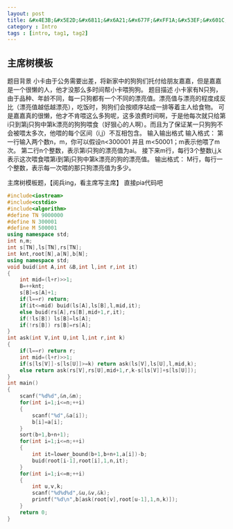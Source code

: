 ```yaml
---
layout: post
title: &#x4E3B;&#x5E2D;&#x6811;&#x6A21;&#x677F;&#xFF1A;&#x53EF;&#x601C;&#x7684;&#x72D7;&#x72D7; 
category : Intro   
tags : [intro, tag1, tag2]
---
```


## &#x4E3B;&#x5E2D;&#x6811;&#x6A21;&#x677F;
&#x9898;&#x76EE;&#x80CC;&#x666F;
&#x5C0F;&#x5361;&#x7531;&#x4E8E;&#x516C;&#x52A1;&#x9700;&#x8981;&#x51FA;&#x5DEE;&#xFF0C;&#x5C06;&#x65B0;&#x5BB6;&#x4E2D;&#x7684;&#x72D7;&#x72D7;&#x4EEC;&#x6258;&#x4ED8;&#x7ED9;&#x670B;&#x53CB;&#x5609;&#x5609;&#xFF0C;&#x4F46;&#x662F;&#x5609;&#x5609;&#x662F;&#x4E00;&#x4E2A;&#x5F88;&#x61D2;&#x7684;&#x4EBA;&#xFF0C;&#x4ED6;&#x624D;&#x6CA1;&#x90A3;&#x4E48;&#x591A;&#x65F6;&#x95F4;&#x5E2E;&#x5C0F;&#x5361;&#x5582;&#x72D7;&#x72D7;&#x3002;
&#x9898;&#x76EE;&#x63CF;&#x8FF0;
&#x5C0F;&#x5361;&#x5BB6;&#x6709;N&#x53EA;&#x72D7;&#xFF0C;&#x7531;&#x4E8E;&#x54C1;&#x79CD;&#x3001;&#x5E74;&#x9F84;&#x4E0D;&#x540C;&#xFF0C;&#x6BCF;&#x4E00;&#x53EA;&#x72D7;&#x90FD;&#x6709;&#x4E00;&#x4E2A;&#x4E0D;&#x540C;&#x7684;&#x6F02;&#x4EAE;&#x503C;&#x3002;&#x6F02;&#x4EAE;&#x503C;&#x4E0E;&#x6F02;&#x4EAE;&#x7684;&#x7A0B;&#x5EA6;&#x6210;&#x53CD;&#x6BD4;&#xFF08;&#x6F02;&#x4EAE;&#x503C;&#x8D8A;&#x4F4E;&#x8D8A;&#x6F02;&#x4EAE;&#xFF09;&#xFF0C;&#x5403;&#x996D;&#x65F6;&#xFF0C;&#x72D7;&#x72D7;&#x4EEC;&#x4F1A;&#x6309;&#x987A;&#x5E8F;&#x7AD9;&#x6210;&#x4E00;&#x6392;&#x7B49;&#x7740;&#x4E3B;&#x4EBA;&#x7ED9;&#x98DF;&#x7269;&#x3002;
&#x53EF;&#x662F;&#x5609;&#x5609;&#x771F;&#x7684;&#x5F88;&#x61D2;&#xFF0C;&#x4ED6;&#x624D;&#x4E0D;&#x80AF;&#x5582;&#x8FD9;&#x4E48;&#x591A;&#x72D7;&#x5462;&#xFF0C;&#x8FD9;&#x591A;&#x6D6A;&#x8D39;&#x65F6;&#x95F4;&#x554A;&#xFF0C;&#x4E8E;&#x662F;&#x4ED6;&#x6BCF;&#x6B21;&#x5C31;&#x53EA;&#x7ED9;&#x7B2C;i&#x53EA;&#x5230;&#x7B2C;j&#x53EA;&#x72D7;&#x4E2D;&#x7B2C;k&#x6F02;&#x4EAE;&#x7684;&#x72D7;&#x72D7;&#x5582;&#x98DF;&#xFF08;&#x597D;&#x72E0;&#x5FC3;&#x7684;&#x4EBA;&#x554A;&#xFF09;&#x3002;&#x800C;&#x4E14;&#x4E3A;&#x4E86;&#x4FDD;&#x8BC1;&#x67D0;&#x4E00;&#x53EA;&#x72D7;&#x72D7;&#x4E0D;&#x4F1A;&#x88AB;&#x5582;&#x592A;&#x591A;&#x6B21;&#xFF0C;&#x4ED6;&#x5582;&#x7684;&#x6BCF;&#x4E2A;&#x533A;&#x95F4;&#xFF08;i,j&#xFF09;&#x4E0D;&#x4E92;&#x76F8;&#x5305;&#x542B;&#x3002;
&#x8F93;&#x5165;&#x8F93;&#x51FA;&#x683C;&#x5F0F;
&#x8F93;&#x5165;&#x683C;&#x5F0F;&#xFF1A;
&#x7B2C;&#x4E00;&#x884C;&#x8F93;&#x5165;&#x4E24;&#x4E2A;&#x6570;n&#xFF0C;m&#xFF0C;&#x4F60;&#x53EF;&#x4EE5;&#x5047;&#x8BBE;n<300001 &#x5E76;&#x4E14; m<50001&#xFF1B;m&#x8868;&#x793A;&#x4ED6;&#x5582;&#x4E86;m&#x6B21;&#x3002;
&#x7B2C;&#x4E8C;&#x884C;n&#x4E2A;&#x6574;&#x6570;&#xFF0C;&#x8868;&#x793A;&#x7B2C;i&#x53EA;&#x72D7;&#x7684;&#x6F02;&#x4EAE;&#x503C;&#x4E3A;ai&#x3002;
&#x63A5;&#x4E0B;&#x6765;m&#x884C;&#xFF0C;&#x6BCF;&#x884C;3&#x4E2A;&#x6574;&#x6570;i,j,k&#x8868;&#x793A;&#x8FD9;&#x6B21;&#x5582;&#x98DF;&#x5582;&#x7B2C;i&#x5230;&#x7B2C;j&#x53EA;&#x72D7;&#x4E2D;&#x7B2C;k&#x6F02;&#x4EAE;&#x7684;&#x72D7;&#x7684;&#x6F02;&#x4EAE;&#x503C;&#x3002;
&#x8F93;&#x51FA;&#x683C;&#x5F0F;&#xFF1A;
M&#x884C;&#xFF0C;&#x6BCF;&#x884C;&#x4E00;&#x4E2A;&#x6574;&#x6570;&#xFF0C;&#x8868;&#x793A;&#x6BCF;&#x4E00;&#x6B21;&#x5582;&#x7684;&#x90A3;&#x53EA;&#x72D7;&#x6F02;&#x4EAE;&#x503C;&#x4E3A;&#x591A;&#x5C11;&#x3002;

&#x4E3B;&#x5E2D;&#x6811;&#x6A21;&#x677F;&#x9898;&#xFF0C;&#x3010;&#x9605;&#x5175;ing&#xFF0C;&#x770B;&#x4E3B;&#x5E2D;&#x5199;&#x4E3B;&#x5E2D;&#x3011;
&#x76F4;&#x63A5;pia&#x4EE3;&#x7801;&#x5427; 
```cpp 
#include<iostream>
#include<cstdio>
#include<algorithm>
#define TN 9000000
#define N 300001
#define M 500001
using namespace std;
int n,m;
int s[TN],ls[TN],rs[TN];
int knt,root[N],a[N],b[N];
using namespace std;
void buid(int A,int &B,int l,int r,int it)
{
	int mid=(l+r)>>1;
	B=++knt;
	s[B]=s[A]+1;
	if(l==r) return;
	if(it<=mid)	buid(ls[A],ls[B],l,mid,it);
	else buid(rs[A],rs[B],mid+1,r,it);
	if(!ls[B]) ls[B]=ls[A];
	if(!rs[B]) rs[B]=rs[A];
}
int ask(int V,int U,int l,int r,int k)
{
	if(l==r) return r;
	int mid=(l+r)>>1;
	if(s[ls[V]]-s[ls[U]]>=k) return ask(ls[V],ls[U],l,mid,k);
	else return ask(rs[V],rs[U],mid+1,r,k-s[ls[V]]+s[ls[U]]);
}
int main()
{
	scanf("%d%d",&n,&m);
	for(int i=1;i<=n;++i)
	{
		scanf("%d",&a[i]);
		b[i]=a[i];
	}
	sort(b+1,b+n+1);
	for(int i=1;i<=n;++i)
	{
		int it=lower_bound(b+1,b+n+1,a[i])-b;
		buid(root[i-1],root[i],1,n,it);
	}
	for(int i=1;i<=m;++i)
	{
		int u,v,k;
		scanf("%d%d%d",&u,&v,&k);
		printf("%d\n",b[ask(root[v],root[u-1],1,n,k)]);
	}
	return 0;
}
```
